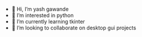 - 👋 Hi, I’m yash gawande
- 👀 I’m interested in python 
- 🌱 I’m currently learning tkinter
- 💞️ I’m looking to collaborate on desktop gui projects

<!---
codewithyash123/codewithyash123 is a ✨ special ✨ repository because its `README.md` (this file) appears on your GitHub profile.
You can click the Preview link to take a look at your changes.
--->
